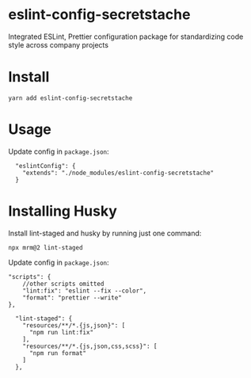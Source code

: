 # eslint-config-secretstache


Integrated ESLint, Prettier configuration package for standardizing code style across company projects

# Install

```
yarn add eslint-config-secretstache
```

# Usage
Update config in `package.json`:
```
  "eslintConfig": {
    "extends": "./node_modules/eslint-config-secretstache"
  }
```

# Installing Husky
Install lint-staged and husky by running just one command:
```
npx mrm@2 lint-staged
```

Update config in `package.json`:

```
"scripts": {
    //other scripts omitted
    "lint:fix": "eslint --fix --color",
    "format": "prettier --write"
},

  "lint-staged": {
    "resources/**/*.{js,json}": [
      "npm run lint:fix"
    ],
    "resources/**/*.{js,json,css,scss}": [
      "npm run format"
    ]
  },
```
